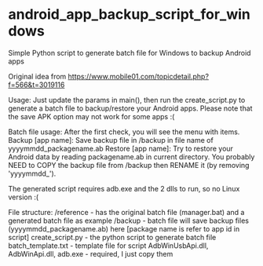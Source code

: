 # android_app_backup_script_for_windows
Simple Python script to generate batch file for Windows to backup Android apps

Original idea from https://www.mobile01.com/topicdetail.php?f=566&t=3019116

Usage: Just update the params in main(), then run the create_script.py to generate a batch file to backup/restore your Android apps.
Please note that the save APK option may not work for some apps :(

Batch file usage: After the first check, you will see the menu with items.
Backup [app name]: Save backup file in /backup in file name of yyyymmdd_packagename.ab
Restore [app name]: Try to restore your Android data by reading packagename.ab in current directory.
You probably NEED to COPY the backup file from /backup then RENAME it (by removing 'yyyymmdd_').

The generated script requires adb.exe and the 2 dlls to run, so no Linux version :(

File structure:
/reference - has the original batch file (manager.bat) and a generated batch file as example
/backup - batch file will save backup files (yyyymmdd_packagename.ab) here [package name is refer to app id in script]
create_script.py - the python script to generate batch file
batch_template.txt - template file for script
AdbWinUsbApi.dll, AdbWinApi.dll, adb.exe - required, I just copy them

